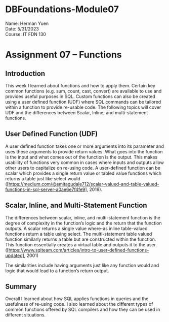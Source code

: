 # DBFoundations-Module07

Name: Herman Yuen <br>
Date: 5/31/2023 <br>
Course: IT FDN 130 <br>

# Assignment 07 – Functions
## Introduction
This week I learned about functions and how to apply them. Certain key common functions (e.g. sum, count, cast, convert) are available to use and provides useful purposes in SQL. Custom functions can also be created using a user defined function (UDF) where SQL commands can be tailored within a function to provide re-usable code. The following topics will cover UDF and the differences between Scalar, Inline, and multi-statement functions.

## User Defined Function (UDF)
A user defined function takes one or more arguments into its parameter and uses these arguments to provide return values. What goes into the function is the input and what comes out of the function is the output. This makes usability of functions very common in cases where inputs and outputs allow other users to capitalize on re-using code. A user-defined function can be scalar which provides a single return value or tabled value functions which returns a table just like select would ([https://medium.com/@smitagudale712/scalar-valued-and-table-valued-functions-in-sql-server-a0ae6e7f4fe9], 2019).

## Scalar, Inline, and Multi-Statement Function
The differences between scalar, inline, and multi-statement function is the degree of complexity in the function’s logic and the return that the function outputs. A scalar returns a single value where-as inline table-valued functions return a table using select. The multi-statement table valued function similarly returns a table but are constructed within the function. This function essentially creates a virtual table and outputs it to the user. ([https://www.sqlteam.com/articles/intro-to-user-defined-functions-updated], 2001)

The similarities include having arguments just like any function would and logic that would lead to a function’s return output. 

## Summary
Overall I learned about how SQL applies functions in queries and the usefulness of re-using code. I also learned about the different types of common functions offered by SQL compilers and how they can be used in different situations. 

